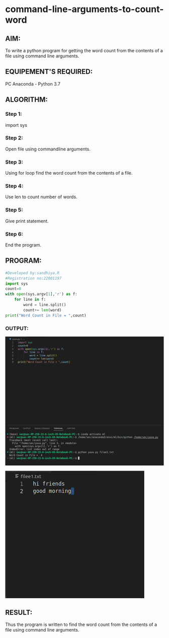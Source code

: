 # command-line-arguments-to-count-word
## AIM:
To write a python program for getting the word count from the contents of a file using command line arguments.
## EQUIPEMENT'S REQUIRED: 
PC
Anaconda - Python 3.7
## ALGORITHM: 
### Step 1:
import sys
### Step 2:
Open file using commandline arguments.
### Step 3:
Using for loop find the word count from the contents of a file.
### Step 4:
Use len to count number of words.
### Step 5:
Give print statement.
### Step 6:
End the program.

## PROGRAM:
```python
#Developed by:sandhiya.R
#Registration no:22001197
import sys
count=0
with open(sys.argv[1],'r') as f:
    for line in f:
        word = line.split()
        count+= len(word)
print("Word Count in File = ",count)  
```

### OUTPUT:
![output](/output.png)

![output](/file.png)

## RESULT:
Thus the program is written to find the word count from the contents of a file using command line arguments.

